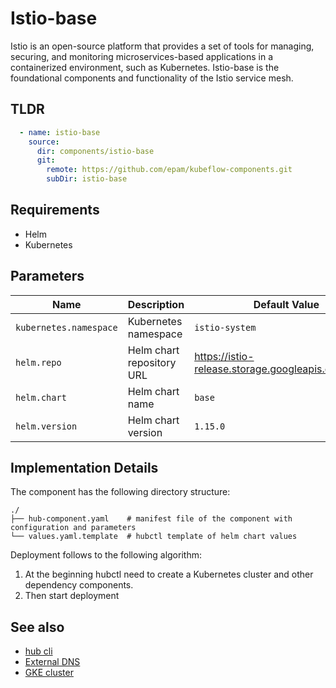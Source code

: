 # Istio-base

Istio is an open-source platform that provides a set of tools for managing, securing, and monitoring microservices-based applications in a containerized environment, such as Kubernetes. Istio-base is the foundational components and functionality of the Istio service mesh.

## TLDR

```yaml
  - name: istio-base
    source:
      dir: components/istio-base
      git:
        remote: https://github.com/epam/kubeflow-components.git
        subDir: istio-base
```

## Requirements

- Helm
- Kubernetes

## Parameters

| Name                   | Description               | Default Value                                         | Required |
|------------------------|---------------------------|-------------------------------------------------------|:--------:|
| `kubernetes.namespace` | Kubernetes namespace      | `istio-system`                                        |          |
| `helm.repo`            | Helm chart repository URL | <https://istio-release.storage.googleapis.com/charts> |          |
| `helm.chart`           | Helm chart name           | `base`                                                |          |
| `helm.version`         | Helm chart version        | `1.15.0`                                              |          |


## Implementation Details

The component has the following directory structure:
```text
./
├── hub-component.yaml    # manifest file of the component with configuration and parameters
└── values.yaml.template  # hubctl template of helm chart values
```

Deployment follows to the following algorithm:
1. At the beginning hubctl need to create a Kubernetes cluster and other dependency components.
2. Then start deployment

## See also

* [hub cli](https://github.com/agilestacks/hub/wiki)
* [External DNS](https://github.com/kubernetes-sigs/external-dns)
* [GKE cluster](https://github.com/agilestacks/google-components/tree/main/gke-gcloud)